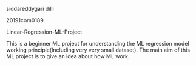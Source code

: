siddareddygari dilli


20191com0189

Linear-Regression-ML-Project
 
 
This is a beginner ML project for understanding the ML regression model working principle(Including very very small dataset). The main aim of this ML project is to give an idea about how ML work. 
